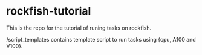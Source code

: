 # rockfish-tutorial
This is the repo for the tutorial of runing tasks on rockfish.

/script_templates contains template script to run tasks using {cpu, A100 and V100}.
